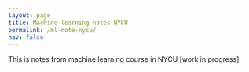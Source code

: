 ```yaml
---
layout: page
title: Machine learning notes NYCU
permalink: /ml-note-nycu/
nav: false
---
```


This is notes from machine learning course in NYCU [work in progress].